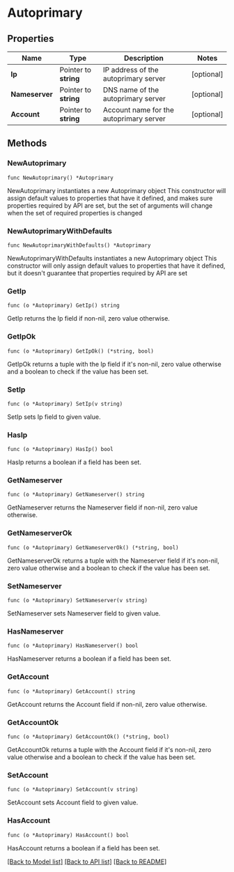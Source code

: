 # Autoprimary

## Properties

Name | Type | Description | Notes
------------ | ------------- | ------------- | -------------
**Ip** | Pointer to **string** | IP address of the autoprimary server | [optional] 
**Nameserver** | Pointer to **string** | DNS name of the autoprimary server | [optional] 
**Account** | Pointer to **string** | Account name for the autoprimary server | [optional] 

## Methods

### NewAutoprimary

`func NewAutoprimary() *Autoprimary`

NewAutoprimary instantiates a new Autoprimary object
This constructor will assign default values to properties that have it defined,
and makes sure properties required by API are set, but the set of arguments
will change when the set of required properties is changed

### NewAutoprimaryWithDefaults

`func NewAutoprimaryWithDefaults() *Autoprimary`

NewAutoprimaryWithDefaults instantiates a new Autoprimary object
This constructor will only assign default values to properties that have it defined,
but it doesn't guarantee that properties required by API are set

### GetIp

`func (o *Autoprimary) GetIp() string`

GetIp returns the Ip field if non-nil, zero value otherwise.

### GetIpOk

`func (o *Autoprimary) GetIpOk() (*string, bool)`

GetIpOk returns a tuple with the Ip field if it's non-nil, zero value otherwise
and a boolean to check if the value has been set.

### SetIp

`func (o *Autoprimary) SetIp(v string)`

SetIp sets Ip field to given value.

### HasIp

`func (o *Autoprimary) HasIp() bool`

HasIp returns a boolean if a field has been set.

### GetNameserver

`func (o *Autoprimary) GetNameserver() string`

GetNameserver returns the Nameserver field if non-nil, zero value otherwise.

### GetNameserverOk

`func (o *Autoprimary) GetNameserverOk() (*string, bool)`

GetNameserverOk returns a tuple with the Nameserver field if it's non-nil, zero value otherwise
and a boolean to check if the value has been set.

### SetNameserver

`func (o *Autoprimary) SetNameserver(v string)`

SetNameserver sets Nameserver field to given value.

### HasNameserver

`func (o *Autoprimary) HasNameserver() bool`

HasNameserver returns a boolean if a field has been set.

### GetAccount

`func (o *Autoprimary) GetAccount() string`

GetAccount returns the Account field if non-nil, zero value otherwise.

### GetAccountOk

`func (o *Autoprimary) GetAccountOk() (*string, bool)`

GetAccountOk returns a tuple with the Account field if it's non-nil, zero value otherwise
and a boolean to check if the value has been set.

### SetAccount

`func (o *Autoprimary) SetAccount(v string)`

SetAccount sets Account field to given value.

### HasAccount

`func (o *Autoprimary) HasAccount() bool`

HasAccount returns a boolean if a field has been set.


[[Back to Model list]](../README.md#documentation-for-models) [[Back to API list]](../README.md#documentation-for-api-endpoints) [[Back to README]](../README.md)



